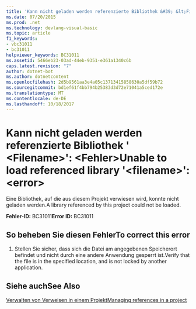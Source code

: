```yaml
---
title: 'Kann nicht geladen werden referenzierte Bibliothek &#39; &lt;Filename&gt;&#39;: &lt;Fehler&gt;'
ms.date: 07/20/2015
ms.prod: .net
ms.technology: devlang-visual-basic
ms.topic: article
f1_keywords:
- vbc31011
- bc31011
helpviewer_keywords: BC31011
ms.assetid: 5466eb23-03ad-44eb-9351-e361a1340c6b
caps.latest.revision: "7"
author: dotnet-bot
ms.author: dotnetcontent
ms.openlocfilehash: 2d5b9561aa3e4a05c13713415858630a5df59b72
ms.sourcegitcommit: bd1ef61f4bb794b25383d3d72e71041a5ced172e
ms.translationtype: MT
ms.contentlocale: de-DE
ms.lasthandoff: 10/18/2017
---
```

# <a name="unable-to-load-referenced-library-39ltfilenamegt39-lterrorgt"></a><span data-ttu-id="75349-102">Kann nicht geladen werden referenzierte Bibliothek &#39; &lt;Filename&gt;&#39;: &lt;Fehler&gt;</span><span class="sxs-lookup"><span data-stu-id="75349-102">Unable to load referenced library &#39;&lt;filename&gt;&#39;: &lt;error&gt;</span></span>
<span data-ttu-id="75349-103">Eine Bibliothek, auf die aus diesem Projekt verwiesen wird, konnte nicht geladen werden.</span><span class="sxs-lookup"><span data-stu-id="75349-103">A library referenced by this project could not be loaded.</span></span>  
  
 <span data-ttu-id="75349-104">**Fehler-ID:** BC31011</span><span class="sxs-lookup"><span data-stu-id="75349-104">**Error ID:** BC31011</span></span>  
  
## <a name="to-correct-this-error"></a><span data-ttu-id="75349-105">So beheben Sie diesen Fehler</span><span class="sxs-lookup"><span data-stu-id="75349-105">To correct this error</span></span>  
  
1.  <span data-ttu-id="75349-106">Stellen Sie sicher, dass sich die Datei am angegebenen Speicherort befindet und nicht durch eine andere Anwendung gesperrt ist.</span><span class="sxs-lookup"><span data-stu-id="75349-106">Verify that the file is in the specified location, and is not locked by another application.</span></span>  
  
## <a name="see-also"></a><span data-ttu-id="75349-107">Siehe auch</span><span class="sxs-lookup"><span data-stu-id="75349-107">See Also</span></span>  
 [<span data-ttu-id="75349-108">Verwalten von Verweisen in einem Projekt</span><span class="sxs-lookup"><span data-stu-id="75349-108">Managing references in a project</span></span>](/visualstudio/ide/managing-references-in-a-project)
